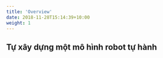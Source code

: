 ```yaml
---
title: 'Overview'
date: 2018-11-28T15:14:39+10:00
weight: 1
---
```


## Tự xây dựng một mô hình robot tự hành

